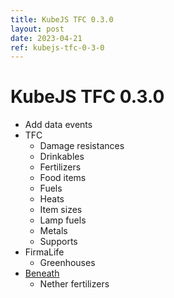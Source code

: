 ```yaml
---
title: KubeJS TFC 0.3.0
layout: post
date: 2023-04-21
ref: kubejs-tfc-0-3-0
---
```


# KubeJS TFC 0.3.0

- Add data events
- TFC
    - Damage resistances
    - Drinkables
    - Fertilizers
    - Food items
    - Fuels
    - Heats
    - Item sizes
    - Lamp fuels
    - Metals
    - Supports
- FirmaLife
    - Greenhouses
- [Beneath](https://github.com/eerussianguy/Beneath)
    - Nether fertilizers
